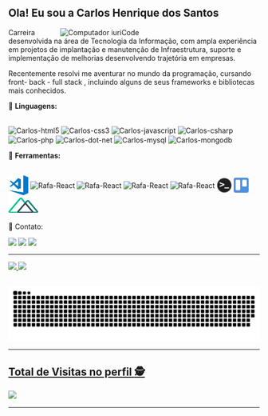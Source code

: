 ## Ola! Eu sou a Carlos Henrique dos Santos 

<img src="https://raw.githubusercontent.com/MicaelliMedeiros/micaellimedeiros/master/image/computer-illustration.png" min-width="400px" max-width="400px" width="400px" align="right" alt="Computador iuriCode">

<p align="left"> 
  Carreira desenvolvida na área de Tecnologia da Informação, com ampla experiência em 
projetos de implantação e manutenção de Infraestrutura, suporte e implementação de melhorias
desenvolvendo trajetória em empresas.
<p>Recentemente resolvi me aventurar no mundo da programação, cursando front- back - full stack , incluindo alguns de seus frameworks e bibliotecas mais conhecidos.</p>
</p>

<p align="left">
  🦄 <strong>Linguagens:</strong> 
  <div style="display: inline_block"><br>  
 <img align="center" alt="Carlos-html5" height="40" width="60" src="https://icongr.am/devicon/html5-original-wordmark.svg?size=128&color=currentColo"> 
 <img align="center" alt="Carlos-css3" height="40" width="60" src="https://icongr.am/devicon/css3-original-wordmark.svg?size=128&color=currentColor">
 <img align="center" alt="Carlos-javascript" height="40" width="60" src="https://icongr.am/devicon/javascript-original.svg?size=128&color=currentColor"> 
 <img align="center" alt="Carlos-csharp" height="40" width="60" src="https://icongr.am/devicon/csharp-original.svg?size=128&color=currentColor">
 <img align="center" alt="Carlos-php" height="40" width="60" src="https://icongr.am/devicon/php-original.svg?size=148&color=currentColor">
 <img align="center" alt="Carlos-dot-net" height="40" width="60" src="https://icongr.am/devicon/dot-net-original-wordmark.svg?size=128&color=currentColor">
 <img align="center" alt="Carlos-mysql" height="40" width="60" src="https://icongr.am/devicon/mysql-original.svg?size=148&color=currentColor">
 <img align="center" alt="Carlos-mongodb" height="40" width="60" src="https://icongr.am/devicon/mongodb-original.svg?size=148&color=currentColor">
</div>
</p>

<p align="left">
  💼 <strong>Ferramentas:</strong>
 <div style="display: inline_block"><br>  
 <img align="center" alt="Rafa-React" height="40" src="https://raw.githubusercontent.com/github/explore/80688e429a7d4ef2fca1e82350fe8e3517d3494d/topics/visual-studio-code/visual-studio-code.png">
  <img align="center" alt="Rafa-React" height="40" width="60" src="https://icongr.am/devicon/visualstudio-plain.svg?size=128&color=currentColor">
 <img align="center" alt="Rafa-React" height="40" width="60" src="https://icongr.am/devicon/phpstorm-original.svg?size=128&color=currentColor"> 
 <img align="center" alt="Rafa-React" height="40" src="https://icongr.am/devicon/github-original-wordmark.svg?size=148&color=currentColor">
 <img align="center" alt="Rafa-React" height="40" src="https://icongr.am/devicon/gitlab-original-wordmark.svg?size=148&color=currentColor">
 <img align="center" alt="Rafa-React" height="30" src="https://raw.githubusercontent.com/github/explore/80688e429a7d4ef2fca1e82350fe8e3517d3494d/topics/terminal/terminal.png"> 
   <img align="center" alt="Rafa-React" height="30" width="30" src="https://github.com/carloshsanto/carloshsanto/blob/main/trelo.png">
   <img align="center" alt="Rafa-React" height="40" width="60" src="https://github.com/carloshsanto/carloshsanto/blob/main/Vercel.svg">
</div>
</p>

<p align="left">
  💌 Contato:
</p>

<p align="left">
  <a href="mailto:carloshenriquesantos10@gmail.com">
  <img src="https://img.shields.io/badge/-Gmail-FF0000?style=flat-square&labelColor=FF0000&logo=gmail&logoColor=white&link=carloshenriquesantos10@gmail.com" /></a>

  <a href="https://www.linkedin.com/in/carlos-henrique-santos-86303623">
  <img src="https://img.shields.io/badge/-Linkedin-0e76a8?style=flat-square&logo=Linkedin&logoColor=white&link=https://www.linkedin.com/in/carlos-henrique-santos-86303623" /></a>
  
  <a href="https://wa.me/5534991768080?text=Olá!%20:)%20Em%20que%20podemos%20te%20ajudar?">
  <img src="https://img.shields.io/badge/-WhatsApp-25d366?style=flat-square&labelColor=25d366&logo=whatsapp&logoColor=white&link=5534991768080"/></a>
</p>  

  ------------------------------------------------------------------------------------------------------------------------------------------------------------------------

 <div>
  <a href="https://github.com/carloshsanto">
  <img height="150em" src="https://github-readme-stats.vercel.app/api?username=carloshsanto&show_icons=true&theme=dark&include_all_commits=true&count_private=true"/>
  <img height="150em" src="https://github-readme-stats.vercel.app/api/top-langs/?username=carloshsanto&layout=compact&langs_count=7&theme=dark"/>
</div>
  
  ##
 
 ![Snake animation](https://github.com/carloshsanto/carloshsanto/blob/output/github-contribution-grid-snake.svg)
 
</div> 
 
 ------------------------------------------------------------------------------------------------------------------------------------------------------------------------
 
 <p align="center"> 

 ## Total de Visitas no perfil :detective: <br>
 <p align="left"> 
   <img alingn="left" src="https://profile-counter.glitch.me/carloshsanto/count.svg" />
 </p>

</p>
 
 ------------------------------------------------------------------------------------------------------------------------------------------------------------------------
 
